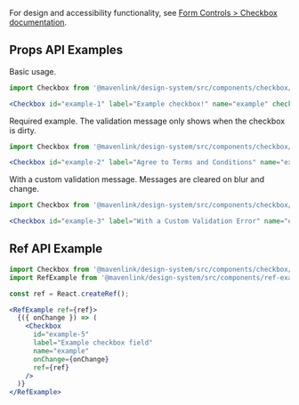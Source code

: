 For design and accessibility functionality, see [Form Controls > Checkbox documentation](https://www.notion.so/Checkbox-2c117a30d5c14e50a171a263e04b4fd9).

## Props API Examples

Basic usage.
```jsx
import Checkbox from '@mavenlink/design-system/src/components/checkbox/checkbox.jsx';

<Checkbox id="example-1" label="Example checkbox!" name="example" checked={true} />
```

Required example. The validation message only shows when the checkbox is dirty.
```jsx
import Checkbox from '@mavenlink/design-system/src/components/checkbox/checkbox.jsx';

<Checkbox id="example-2" label="Agree to Terms and Conditions" name="example" required />
```

With a custom validation message. Messages are cleared on blur and change.
```jsx
import Checkbox from '@mavenlink/design-system/src/components/checkbox/checkbox.jsx';

<Checkbox id="example-3" label="With a Custom Validation Error" name="example" validationMessage="There is something wrong." />
```

## Ref API Example

```jsx
import Checkbox from '@mavenlink/design-system/src/components/checkbox/checkbox.jsx';
import RefExample from '@mavenlink/design-system/src/components/ref-example/ref-example.jsx';

const ref = React.createRef();

<RefExample ref={ref}>
  {({ onChange }) => (
    <Checkbox
      id="example-5"
      label="Example checkbox field"
      name="example"
      onChange={onChange}
      ref={ref}
    />
  )}
</RefExample>
```
